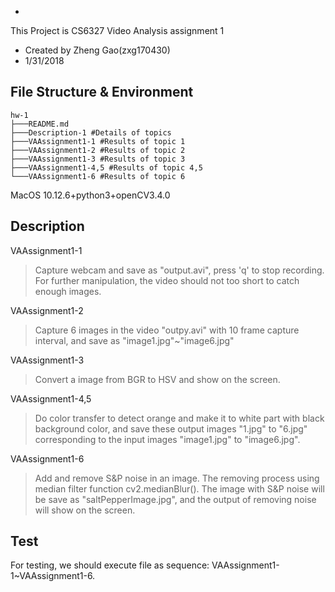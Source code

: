 *
This Project is CS6327 Video Analysis assignment 1
* Created by Zheng Gao\(zxg170430\)
* 1/31/2018

## File Structure & Environment
```
hw-1
├───README.md
├───Description-1 #Details of topics
├───VAAssignment1-1 #Results of topic 1
├───VAAssignment1-2 #Results of topic 2
├───VAAssignment1-3 #Results of topic 3
├───VAAssignment1-4,5 #Results of topic 4,5
└───VAAssignment1-6 #Results of topic 6

```
MacOS 10.12.6+python3+openCV3.4.0

## Description
VAAssignment1-1



>Capture webcam and save as "output.avi", press 'q' to stop recording. For further manipulation, the video should not too short to catch enough images.


VAAssignment1-2


>Capture 6 images in the video "outpy.avi" with 10 frame capture interval, and save as "image1.jpg"~"image6.jpg"


VAAssignment1-3


>Convert a image from BGR to HSV and show on the screen.


VAAssignment1-4,5


>Do color transfer to detect orange and make it to white part with black background color, and save these output images "1.jpg" to "6.jpg" corresponding to the input images "image1.jpg" to "image6.jpg".


VAAssignment1-6


>Add and remove S&P noise in an image. The removing process using median filter function cv2.medianBlur(). The image with S&P noise will be save as "saltPepperImage.jpg", and the output of removing noise will show on the screen.

## Test
For testing, we should execute file as sequence: VAAssignment1-1~VAAssignment1-6.

